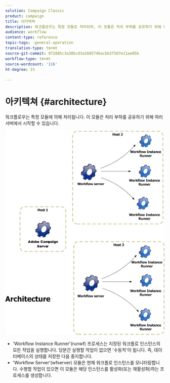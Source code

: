 ```yaml
---
solution: Campaign Classic
product: campaign
title: 아키텍쳐
description: 워크플로우는 특정 모듈로 처리되며, 이 모듈은 처리 부하를 공유하기 위해 여러 서버에서 시작할 수 있습니다.
audience: workflow
content-type: reference
topic-tags: -general-operation
translation-type: tm+mt
source-git-commit: 972885c3a38bcd3a260574bacbb3f507e11ae05b
workflow-type: tm+mt
source-wordcount: '116'
ht-degree: 1%

---
```



# 아키텍쳐 {#architecture}

워크플로우는 특정 모듈에 의해 처리됩니다. 이 모듈은 처리 부하를 공유하기 위해 여러 서버에서 시작할 수 있습니다.

![](assets/architecture.png)

* &#39;Workflow Instance Runner&#39;(runwf) 프로세스는 지정된 워크플로 인스턴스의 모든 작업을 실행합니다. 당분간 실행할 작업이 없으면 &#39;수동적&#39;이 됩니다. 즉, 데이터베이스의 상태를 저장한 다음 중지합니다.
* &#39;Workflow Server&#39;(wfserver) 모듈은 현재 워크플로 인스턴스를 모니터링합니다. 수행할 작업이 있으면 이 모듈은 해당 인스턴스를 활성화(또는 재활성화)하는 프로세스를 생성합니다.

